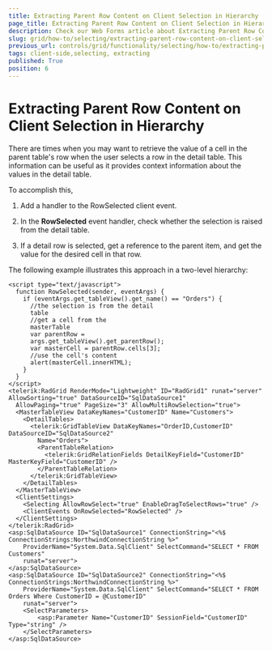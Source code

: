 ```yaml
---
title: Extracting Parent Row Content on Client Selection in Hierarchy
page_title: Extracting Parent Row Content on Client Selection in Hierarchy - RadGrid
description: Check our Web Forms article about Extracting Parent Row Content on Client Selection in Hierarchy.
slug: grid/how-to/selecting/extracting-parent-row-content-on-client-selection
previous_url: controls/grid/functionality/selecting/how-to/extracting-parent-row-content-on-client-selection
tags: client-side,selecting, extracting
published: True
position: 6
---
```


# Extracting Parent Row Content on Client Selection in Hierarchy

There are times when you may want to retrieve the value of a cell in the parent table's row when the user selects a row in the detail table. This information can be useful as it provides context information about the values in the detail table.

To accomplish this,

1. Add a handler to the RowSelected client event.

1. In the **RowSelected** event handler, check whether the selection is raised from the detail table.

1. If a detail row is selected, get a reference to the parent item, and get the value for the desired cell in that row.

The following example illustrates this approach in a two-level hierarchy:

````ASP.NET
<script type="text/javascript">
  function RowSelected(sender, eventArgs) {
    if (eventArgs.get_tableView().get_name() == "Orders") {
      //the selection is from the detail
      table
      //get a cell from the
      masterTable
      var parentRow =
      args.get_tableView().get_parentRow();
      var masterCell = parentRow.cells[3];
      //use the cell's content
      alert(masterCell.innerHTML);
    }
  }                    
</script>
<telerik:RadGrid RenderMode="Lightweight" ID="RadGrid1" runat="server" AllowSorting="true" DataSourceID="SqlDataSource1"
  AllowPaging="true" PageSize="3" AllowMultiRowSelection="true">
  <MasterTableView DataKeyNames="CustomerID" Name="Customers">
    <DetailTables>
      <telerik:GridTableView DataKeyNames="OrderID,CustomerID" DataSourceID="SqlDataSource2"
        Name="Orders">
        <ParentTableRelation>
          <telerik:GridRelationFields DetailKeyField="CustomerID" MasterKeyField="CustomerID" />
        </ParentTableRelation>
      </telerik:GridTableView>
    </DetailTables>
  </MasterTableView>
  <ClientSettings>
    <Selecting AllowRowSelect="true" EnableDragToSelectRows="true" />
    <ClientEvents OnRowSelected="RowSelected" />
  </ClientSettings>
</telerik:RadGrid>
<asp:SqlDataSource ID="SqlDataSource1" ConnectionString="<%$ ConnectionStrings:NorthwindConnectionString %>"
    ProviderName="System.Data.SqlClient" SelectCommand="SELECT * FROM Customers"
    runat="server">
</asp:SqlDataSource>
<asp:SqlDataSource ID="SqlDataSource2" ConnectionString="<%$ ConnectionStrings:NorthwindConnectionString %>"
    ProviderName="System.Data.SqlClient" SelectCommand="SELECT * FROM Orders Where CustomerID = @CustomerID"
    runat="server">
    <SelectParameters>
        <asp:Parameter Name="CustomerID" SessionField="CustomerID" Type="string" />
    </SelectParameters>
</asp:SqlDataSource>
````

